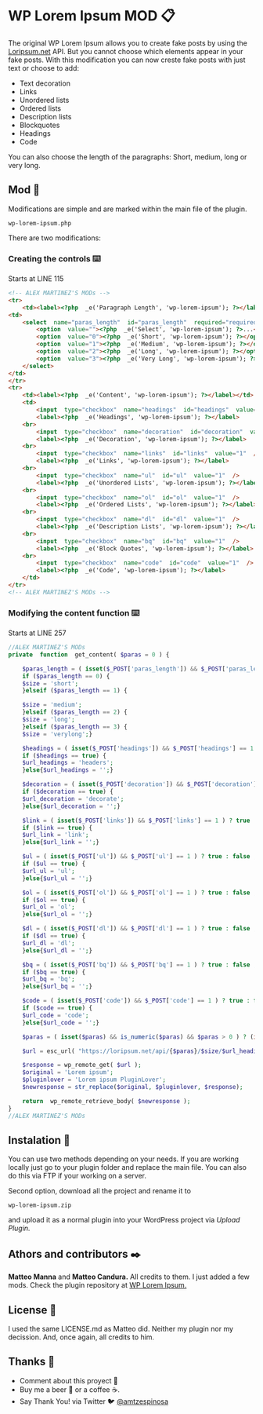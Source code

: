 ﻿# WP Lorem Ipsum MOD 📋
The original WP Lorem Ipsum allows you to create fake posts by using the [Loripsum.net](https://loripsum.net/) API. But you cannot choose which elements appear in your fake posts. With this modification you can now creste fake posts with just text or choose to add:
- Text decoration
- Links
- Unordered lists
- Ordered lists
- Description lists
- Blockquotes
- Headings
- Code

You can also choose the length of the paragraphs: Short, medium, long or very long.

## Mod 🚀
Modifications are simple and are marked within the main file of the plugin. 
```
wp-lorem-ipsum.php
```
There are two modifications: 

### Creating the controls ⌨️
Starts at LINE 115
```html
<!-- ALEX MARTINEZ'S MODs -->
<tr>
	<td><label><?php  _e('Paragraph Length', 'wp-lorem-ipsum'); ?></label></td>
<td>
	<select  name="paras_length"  id="paras_length"  required="required">
		<option  value=""><?php  _e('Select', 'wp-lorem-ipsum'); ?>...</option>
		<option  value="0"><?php  _e('Short', 'wp-lorem-ipsum'); ?></option>
		<option  value="1"><?php  _e('Medium', 'wp-lorem-ipsum'); ?></option>
		<option  value="2"><?php  _e('Long', 'wp-lorem-ipsum'); ?></option>
		<option  value="3"><?php  _e('Very Long', 'wp-lorem-ipsum'); ?></option>
	</select>
</td>
</tr>
<tr>
	<td><label><?php  _e('Content', 'wp-lorem-ipsum'); ?></label></td>
	<td>
		<input  type="checkbox"  name="headings"  id="headings"  value="1"  />
		<label><?php  _e('Headings', 'wp-lorem-ipsum'); ?></label>
	<br>
		<input  type="checkbox"  name="decoration"  id="decoration"  value="1"  />
		<label><?php  _e('Decoration', 'wp-lorem-ipsum'); ?></label>
	<br>
		<input  type="checkbox"  name="links"  id="links"  value="1"  />
		<label><?php  _e('Links', 'wp-lorem-ipsum'); ?></label>
	<br>
		<input  type="checkbox"  name="ul"  id="ul"  value="1"  />
		<label><?php  _e('Unordered Lists', 'wp-lorem-ipsum'); ?></label>
	<br>
		<input  type="checkbox"  name="ol"  id="ol"  value="1"  />
		<label><?php  _e('Ordered Lists', 'wp-lorem-ipsum'); ?></label>
	<br>
		<input  type="checkbox"  name="dl"  id="dl"  value="1"  />
		<label><?php  _e('Description Lists', 'wp-lorem-ipsum'); ?></label>
	<br>
		<input  type="checkbox"  name="bq"  id="bq"  value="1"  />
		<label><?php  _e('Block Quotes', 'wp-lorem-ipsum'); ?></label>
	<br>
		<input  type="checkbox"  name="code"  id="code"  value="1"  />
		<label><?php  _e('Code', 'wp-lorem-ipsum'); ?></label>
	</td>
</tr>
<!-- ALEX MARTINEZ'S MODs -->
```
### Modifying the content function ⌨️
Starts at LINE 257
```php
//ALEX MARTINEZ'S MODs
private  function  get_content( $paras = 0 ) {

	$paras_length = ( isset($_POST['paras_length']) && $_POST['paras_length']);
	if ($paras_length == 0) {
	$size = 'short';
	}elseif ($paras_length == 1) {

	$size = 'medium';
	}elseif ($paras_length == 2) {
	$size = 'long';
	}elseif ($paras_length == 3) {
	$size = 'verylong';}

	$headings = ( isset($_POST['headings']) && $_POST['headings'] == 1 ) ? true : false ;
	if ($headings == true) {
	$url_headings = 'headers';
	}else{$url_headings = '';}

	$decoration = ( isset($_POST['decoration']) && $_POST['decoration'] == 1 ) ? true : false ;
	if ($decoration == true) {
	$url_decoration = 'decorate';
	}else{$url_decoration = '';}

	$link = ( isset($_POST['links']) && $_POST['links'] == 1 ) ? true : false ;
	if ($link == true) {
	$url_link = 'link';
	}else{$url_link = '';}

	$ul = ( isset($_POST['ul']) && $_POST['ul'] == 1 ) ? true : false ;
	if ($ul == true) {
	$url_ul = 'ul';
	}else{$url_ul = '';}

	$ol = ( isset($_POST['ol']) && $_POST['ol'] == 1 ) ? true : false ;
	if ($ol == true) {
	$url_ol = 'ol';
	}else{$url_ol = '';}

	$dl = ( isset($_POST['dl']) && $_POST['dl'] == 1 ) ? true : false ;
	if ($dl == true) {
	$url_dl = 'dl';
	}else{$url_dl = '';}

	$bq = ( isset($_POST['bq']) && $_POST['bq'] == 1 ) ? true : false ;
	if ($bq == true) {
	$url_bq = 'bq';
	}else{$url_bq = '';}

	$code = ( isset($_POST['code']) && $_POST['code'] == 1 ) ? true : false ;
	if ($code == true) {
	$url_code = 'code';
	}else{$url_code = '';}

	$paras = ( isset($paras) && is_numeric($paras) && $paras > 0 ) ? (int)$paras : rand( 5, 10 );

	$url = esc_url( "https://loripsum.net/api/{$paras}/$size/$url_headings/$decorate/$url_link/$url_ul/$url_ol/$url_dl/$url_bq/$url_code");

	$response = wp_remote_get( $url );
	$original = 'Lorem ipsum';
	$pluginlover = 'Lorem ipsum PluginLover';
	$newresponse = str_replace($original, $pluginlover, $response);

	return  wp_remote_retrieve_body( $newresponse );
}
//ALEX MARTINEZ'S MODs
```
## Instalation 🔧
You can use two methods depending on your needs. If you are working locally just go to your plugin folder and replace the main file. You can also do this via FTP if your working on a server.

Second option, download all the project and rename it to
```
wp-lorem-ipsum.zip
```
and upload it as a normal plugin into your WordPress project via *Upload Plugin.*

## Athors and contributors ✒️
**Matteo Manna** and **Matteo Candura.** All credits to them. I just added a few mods.
Check the plugin repository at [WP Lorem Ipsum.](https://wordpress.org/plugins/wp-lorem-ipsum/)

## License 📄
I used the same LICENSE.md as Matteo did. Neither my plugin nor my decission. And, once again, all credits to him.

## Thanks 🎁

* Comment about this proyect 📢
* Buy me a beer 🍺 or a coffee ☕.
* Say Thank You! via Twitter 🐦 [@amtzespinosa](https://twitter.com/amtzespinosa)


